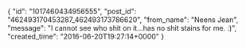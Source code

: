  {
   "id": "1017460434956555",
   "post_id": "462493170453287_462493173786620",
   "from_name": "Neens Jean",
   "message": "I cannot see who shit on it...has no shit stains for me.  :)",
   "created_time": "2016-06-20T19:27:14+0000"
 }
